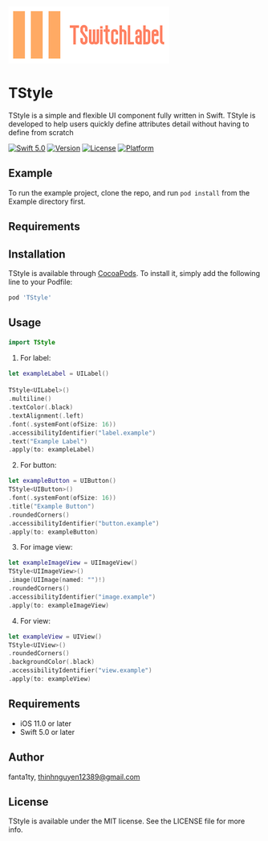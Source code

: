 ![LOGO](https://github.com/fanta1ty/TSwitchLabel/blob/master/ScreenShot/Logo.png)

# TStyle

TStyle is a simple and flexible UI component fully written in Swift. TStyle is developed to help users quickly define attributes detail without having to define from scratch

[![Swift 5.0](https://img.shields.io/badge/Swift-5.0-brightgreen)](https://developer.apple.com/swift/)
[![Version](https://img.shields.io/cocoapods/v/TStyle.svg?style=flat)](https://cocoapods.org/pods/TStyle)
[![License](https://img.shields.io/cocoapods/l/TStyle.svg?style=flat)](https://cocoapods.org/pods/TStyle)
[![Platform](https://img.shields.io/cocoapods/p/TStyle.svg?style=flat)](https://cocoapods.org/pods/TStyle)

## Example

To run the example project, clone the repo, and run `pod install` from the Example directory first.

## Requirements

## Installation

TStyle is available through [CocoaPods](https://cocoapods.org). To install
it, simply add the following line to your Podfile:

```ruby
pod 'TStyle'
```

## Usage
```swift
import TStyle
```

1) For label:
```swift
let exampleLabel = UILabel()

TStyle<UILabel>()
.multiline()
.textColor(.black)
.textAlignment(.left)
.font(.systemFont(ofSize: 16))
.accessibilityIdentifier("label.example")
.text("Example Label")
.apply(to: exampleLabel)
```

2) For button:
```swift
let exampleButton = UIButton()
TStyle<UIButton>()
.font(.systemFont(ofSize: 16))
.title("Example Button")
.roundedCorners()
.accessibilityIdentifier("button.example")
.apply(to: exampleButton)
```

3) For image view:
```swift
let exampleImageView = UIImageView()
TStyle<UIImageView>()
.image(UIImage(named: "")!)
.roundedCorners()
.accessibilityIdentifier("image.example")
.apply(to: exampleImageView)
```

4) For view:
```swift
let exampleView = UIView()
TStyle<UIView>()
.roundedCorners()
.backgroundColor(.black)
.accessibilityIdentifier("view.example")
.apply(to: exampleView)
```

## Requirements
- iOS 11.0 or later
- Swift 5.0 or later

## Author

fanta1ty, thinhnguyen12389@gmail.com

## License

TStyle is available under the MIT license. See the LICENSE file for more info.
